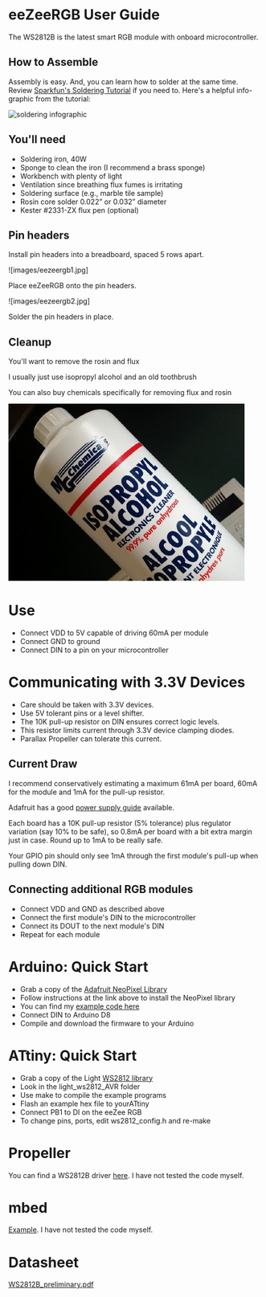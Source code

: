 # eeZeeRGB User Guide
The WS2812B is the latest smart RGB module with onboard microcontroller.

## How to Assemble

Assembly is easy. And, you can learn how to solder at the same time. Review [Sparkfun's Soldering Tutorial](https://learn.sparkfun.com/tutorials/how-to-solder---through-hole-soldering) if you need to. Here's a helpful info-graphic from the tutorial:

![soldering infographic](https://cdn.sparkfun.com/assets/c/d/a/a/9/523b1189757b7fb36e8b456b.jpg)

## You'll need
* Soldering iron, 40W
* Sponge to clean the iron (I recommend a brass sponge)
* Workbench with plenty of light
* Ventilation since breathing flux fumes is irritating
* Soldering surface (e.g., marble tile sample)
* Rosin core solder 0.022” or 0.032” diameter
* Kester #2331-ZX flux pen (optional)

## Pin headers

Install pin headers into a breadboard, spaced 5 rows apart.

![images/eezeergb1.jpg]

Place eeZeeRGB onto the pin headers.

![images/eezeergb2.jpg]

Solder the pin headers in place.

## Cleanup

You'll want to remove the rosin and flux

I usually just use isopropyl alcohol and an old toothbrush

You can also buy chemicals specifically for removing flux and rosin

![insert pin headers](images/assembly_isopropyl.jpg)

# Use

  * Connect VDD to 5V capable of driving 60mA per module
  * Connect GND to ground
  * Connect DIN to a pin on your microcontroller

# Communicating with 3.3V Devices

  * Care should be taken with 3.3V devices.
  * Use 5V tolerant pins or a level shifter.
  * The 10K pull-up resistor on DIN ensures correct logic levels.
  * This resistor limits current through 3.3V device clamping diodes.
  * Parallax Propeller can tolerate this current.

## Current Draw

I recommend conservatively estimating a maximum 61mA per board, 60mA for the module and 1mA for the pull-up resistor.

Adafruit has a good [power supply guide](https://learn.adafruit.com/adafruit-neopixel-uberguide/power) available.

Each board has a 10K pull-up resistor (5% tolerance) plus regulator variation (say 10% to be safe), so 0.8mA per board  with a bit extra margin just in case. Round up to 1mA to be really safe.

Your GPIO pin should only see 1mA through the first module's pull-up when pulling down DIN.

## Connecting additional RGB modules

  * Connect VDD and GND as described above
  * Connect the first module's DIN to the microcontroller
  * Connect its DOUT to the next module's DIN
  * Repeat for each module

# Arduino: Quick Start

  * Grab a copy of the [Adafruit NeoPixel Library](http://github.com/adafruit/Adafruit_NeoPixel/)
  * Follow instructions at the link above to install the NeoPixel library
  * You can find my [example code here](https://code.google.com/p/bot-thoughts-eezee/source/browse/#svn%2Ftrunk%2FeeZeeRGB%2Ffirmware)
  * Connect DIN to Arduino D8
  * Compile and download the firmware to your Arduino

# ATtiny: Quick Start

  * Grab a copy of the Light [WS2812 library](https://github.com/cpldcpu/light_ws2812)
  * Look in the light\_ws2812\_AVR folder
  * Use make to compile the example programs
  * Flash an example hex file to yourATtiny
  * Connect PB1 to DI on the eeZee RGB
  * To change pins, ports, edit ws2812\_config.h and re-make

# Propeller

You can find a WS2812B driver [here](http://obex.parallax.com/object/703). I have not tested the code myself.

# mbed

[Example](http://mbed.org/users/okini3939/code/LEDTape_WS2812/). I have not tested the code myself.

# Datasheet

[WS2812B\_preliminary.pdf](http://www.mikrocontroller.net/attachment/180459/WS2812B_preliminary.pdf)
